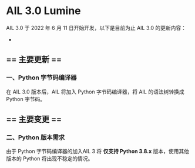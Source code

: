 # AIL 3.0 Lumine

AIL 3.0 于 2022 年 6 月 11 日开始开发，以下是目前为止 AIL 3.0 的更新内容：

*
## == 主要更新 ==

### 一、Python 字节码编译器

在 AIL 3.0 版本后，AIL 将加入 Python 字节码编译器，将 AIL 的语法树转换成 Python 字节码。


## == 主要变更 ==

### 二、Python 版本需求

由于 Python 字节码编译器的加入AIL 3 将 **仅支持 Python 3.8.x** 版本，使用其他版本的 Python 将出现不稳定的情况。


